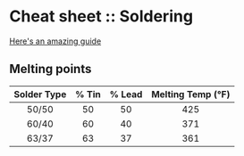 # Cheat sheet :: Soldering

[Here's an amazing guide](http://www.whatsbestforum.com/showthread.php?17885-How-to-Solder-An-Illustrated-DIY-Guide-to-Making-Your-Own-Cables/page2)

## Melting points

Solder Type | % Tin | % Lead | Melting Temp (°F)
:---: | :---: | :---: | :---:
50/50 | 50 | 50 | 425
60/40 | 60 | 40 | 371
63/37 | 63 | 37 | 361
